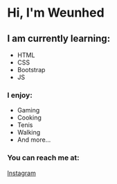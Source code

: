 <h1>Hi, I'm Weunhed</h1>
<h2>I am currently learning:</h2>
<section>
 <ul>
   <li>HTML</li>
   <li>CSS</li>
   <li>Bootstrap</li>
   <li>JS</li>
 </ul>
</section>
<section>
 <h3>I enjoy:</h3>
 <ul>
  <li>Gaming</li>
  <li>Cooking</li>
  <li>Tenis</li>
  <li>Walking</li>
  <li>And more...</li>
 </ul>
</section>
<h3>You can reach me at:</h3>
<a href="https://www.instagram.com/weunhed/">Instagram</a>

